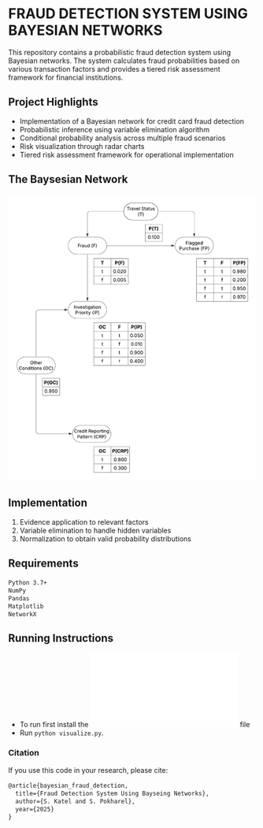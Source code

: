 # FRAUD DETECTION SYSTEM USING BAYESIAN NETWORKS
This repository contains a probabilistic fraud detection system using Bayesian networks. The system calculates fraud probabilities based on various transaction factors and provides a tiered risk assessment framework for financial institutions.


## Project Highlights
- Implementation of a Bayesian network for credit card fraud detection
- Probabilistic inference using variable elimination algorithm
- Conditional probability analysis across multiple fraud scenarios
- Risk visualization through radar charts
- Tiered risk assessment framework for operational implementation

## The Baysesian Network

![bayes-net](./Bayseian_Network.png?raw=true)

## Implementation
1. Evidence application to relevant factors
2. Variable elimination to handle hidden variables
3. Normalization to obtain valid probability distributions

## Requirements

```
Python 3.7+
NumPy
Pandas
Matplotlib
NetworkX 
``` 

## Running Instructions

- To run first install the ![requirements.txt](./requirements.txt?raw=True) file
- Run `python visualize.py`.


### Citation
If you use this code in your research, please cite:
```
@article{bayesian_fraud_detection,
  title={Fraud Detection System Using Bayseing Networks},
  author={S. Katel and S. Pokharel},
  year={2025}
}
```